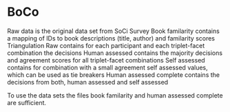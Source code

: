 # BoCo
Raw data is the original data set from SoCi Survey
Book familarity contains a mapping of IDs to book descriptions (title, author) and familarity scores
Triangulation Raw contains for each participant and each triplet-facet combination the decisions
Human assessed contains the majority decisions and agreement scores for all triplet-facet combinations
Self assessed contains for combination with a small agreement self assessed values, which can be used as tie breakers
Human assessed complete contains the decisions from both, human assessed and self assessed

To use the data sets the files book familarity and human assessed complete are sufficient.
